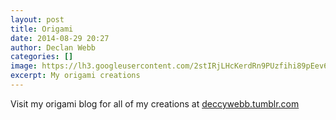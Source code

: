 ```yaml
---
layout: post
title: Origami
date: 2014-08-29 20:27
author: Declan Webb
categories: []
image: https://lh3.googleusercontent.com/2stIRjLHcKerdRn9PUzfihi89pEev66_erNZwNlcUW14eizyruTgWC2WzW9Lx7eOxd9-DYRQ840zxHQt9pDKdBAOVgRGZkK3OSM507CJpqNCsUbSmI720yQhSoqKo5WtGecUIc7vSgJHcDv5aAplNMNLTKrpam2Qk3zzJ6RRuUHY3EbKT9qG904iXwujl9iPjO-aC-zC0umR4N_fgSp2sUTT6rn29n9br6MofSvn77YEHTrGtFH3-LCyJwQXp8xbBnSvJNU-2ole8ZcYA6yK0rpyOk8VE7UvVLh108Lglotq_hpAG7eoycUOk0hUxrcpQzAU7cxANkNvKjFr5Q-O3LIgicqv_FZF9aAq8_jDaBoF2201euUdiPo1UxRRzNzv94Oq2GYGMcReJHKfkIgwHKdNeUv1qJnZ9DgLmmXnys_gHdTPMggRdqNQpEzJSREpSVi4hFBdzKS6zzPCk99vNdQMQDhUV4loHXxZybLWIRX9OtMm_AfS8Pccb1SRTI9_iW3lgcWXiG89tq4cb3hn7V0FgpJiTIGf9UYrYGWpzklgztZXGyIioean1oKc1y1-p9_20NIxJb3z5xWstxiV2zapU0B3F6G4D_R4ri_oworVfQifwa44MQ=s1000
excerpt: My origami creations
---
```

<p style="text-align:left;">Visit my origami blog for all of my creations at <a href="http://deccywebb.tumblr.com" target="_blank">deccywebb.tumblr.com</a></p>
